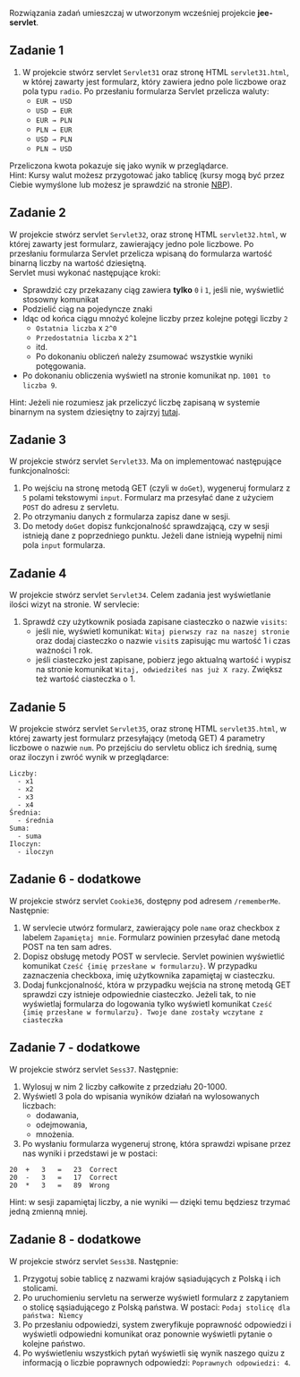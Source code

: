 Rozwiązania zadań umieszczaj w utworzonym wcześniej projekcie **jee-servlet**.

## Zadanie 1

1. W projekcie stwórz servlet `Servlet31` oraz stronę HTML `servlet31.html`,
w której zawarty jest formularz, który zawiera jedno pole liczbowe oraz pola typu `radio`. 
Po przesłaniu formularza Servlet przelicza waluty:  
    * `EUR → USD`
    * `USD → EUR`
    * `EUR → PLN`
    * `PLN → EUR`
    * `USD → PLN`
    * `PLN → USD`
  
Przeliczona kwota pokazuje się jako wynik w przeglądarce.  
Hint: Kursy walut możesz przygotować jako tablicę (kursy mogą być przez Ciebie wymyślone lub możesz je sprawdzić na stronie [NBP][nbp]).

[nbp]:http://www.nbp.pl/home.aspx?navid=archa&c=/ascx/tabarch.ascx&n=a008z170112


## Zadanie 2

W projekcie stwórz servlet `Servlet32`, oraz stronę HTML `servlet32.html`, w której zawarty jest formularz, zawierający jedno pole liczbowe. Po przesłaniu formularza Servlet przelicza wpisaną do formularza wartość binarną liczby na wartość dziesiętną.  
Servlet musi wykonać następujące kroki:  
  * Sprawdzić czy przekazany ciąg zawiera **tylko** `0` i `1`, jeśli nie, wyświetlić stosowny komunikat
  * Podzielić ciąg na pojedyncze znaki
  * Idąc od końca ciągu mnożyć kolejne liczby przez kolejne potęgi liczby `2`  
    * `Ostatnia liczba` x `2^0`
    * `Przedostatnia liczba` x `2^1`
    * itd.
    * Po dokonaniu obliczeń należy zsumować wszystkie wyniki potęgowania.
  * Po dokonaniu obliczenia wyświetl na stronie komunikat np. `1001 to liczba 9`.


Hint: Jeżeli nie rozumiesz jak przeliczyć liczbę zapisaną w systemie binarnym na system dziesiętny to zajrzyj [tutaj][binary-convertion].

[binary-convertion]:http://www.wikihow.com/Convert-from-Binary-to-Decimal


## Zadanie 3
W projekcie stwórz servlet `Servlet33`. Ma on implementować następujące funkcjonalności:
1. Po wejściu na stronę metodą GET (czyli w `doGet`), wygeneruj formularz z `5` polami tekstowymi `input`. 
Formularz ma przesyłać dane z użyciem `POST` do adresu z servletu.
2. Po otrzymaniu danych z formularza zapisz dane w sesji.
3. Do metody `doGet` dopisz funkcjonalność sprawdzającą, czy w sesji istnieją dane z poprzedniego punktu. 
Jeżeli dane istnieją  wypełnij nimi pola `input` formularza.


## Zadanie 4

W projekcie stwórz servlet `Servlet34`. Celem zadania jest wyświetlanie ilości wizyt na stronie. W servlecie:
1. Sprawdź czy użytkownik posiada zapisane ciasteczko o nazwie `visits`:
    * jeśli nie, wyświetl komunikat: `Witaj pierwszy raz na naszej stronie` oraz dodaj ciasteczko o nazwie `visit`s zapisując mu wartość 1 i czas ważności 1 rok.
    * jeśli ciasteczko jest zapisane, pobierz jego aktualną wartość i wypisz na stronie komunikat `Witaj, odwiedziłeś nas już X razy`. Zwiększ też wartość ciasteczka o 1.


## Zadanie 5

W projekcie stwórz servlet `Servlet35`, oraz stronę HTML `servlet35.html`, 
w której zawarty jest formularz przesyłający (metodą GET) 4 parametry liczbowe o nazwie `num`.
Po przejściu do servletu oblicz ich średnią, sumę oraz iloczyn i zwróć wynik w przeglądarce:

````
Liczby:
  - x1
  - x2
  - x3
  - x4
Średnia:
  - średnia 
Suma:
  - suma 
Iloczyn:
  - iloczyn 
````


## Zadanie 6 - dodatkowe

W projekcie stwórz servlet `Cookie36`, dostępny pod adresem `/rememberMe`. Następnie:
1. W servlecie utwórz formularz, zawierający pole `name` oraz checkbox z labelem `Zapamiętaj mnie`.
 Formularz powinien przesyłać dane metodą POST na ten sam adres.
2. Dopisz obsługę metody POST w servlecie. Servlet powinien wyświetlić komunikat `Cześć {imię przesłane w formularzu}`.
 W przypadku zaznaczenia checkboxa, imię użytkownika zapamiętaj w ciasteczku.
3. Dodaj funkcjonalność, która w przypadku wejścia na stronę metodą GET sprawdzi czy istnieje odpowiednie ciasteczko.
 Jeżeli tak, to nie wyświetlaj formularza do logowania tylko wyświetl komunikat `Cześć {imię przesłane w formularzu}. Twoje dane zostały wczytane z ciasteczka`


## Zadanie 7 - dodatkowe

W projekcie stwórz servlet `Sess37`. Następnie:
1. Wylosuj w nim 2 liczby całkowite z przedziału 20-1000.
2. Wyświetl 3 pola do wpisania wyników działań na wylosowanych liczbach:
    * dodawania, 
    * odejmowania, 
    * mnożenia.
3. Po wysłaniu formularza wygeneruj stronę, która sprawdzi wpisane przez nas wyniki i przedstawi je w postaci:

```
20	+	3	=	23	Correct
20	-	3	=	17	Correct
20	*	3	=	89	Wrong
```
Hint: w sesji zapamiętaj liczby, a nie wyniki — dzięki temu będziesz trzymać jedną zmienną mniej. 


## Zadanie 8 - dodatkowe

W projekcie stwórz servlet `Sess38`. Następnie:
1. Przygotuj sobie tablicę z nazwami krajów sąsiadujących z Polską i ich stolicami.
2. Po uruchomieniu servletu na serwerze wyświetl formularz z zapytaniem o stolicę sąsiadującego z Polską państwa. 
W postaci: `Podaj stolicę dla państwa: Niemcy `
3. Po przesłaniu odpowiedzi, system zweryfikuje poprawność odpowiedzi i wyświetli odpowiedni komunikat oraz ponownie wyświetli pytanie o kolejne państwo.
4. Po wyświetleniu wszystkich pytań wyświetli się wynik naszego quizu z informacją o liczbie poprawnych odpowiedzi:
`Poprawnych odpowiedzi: 4`.

